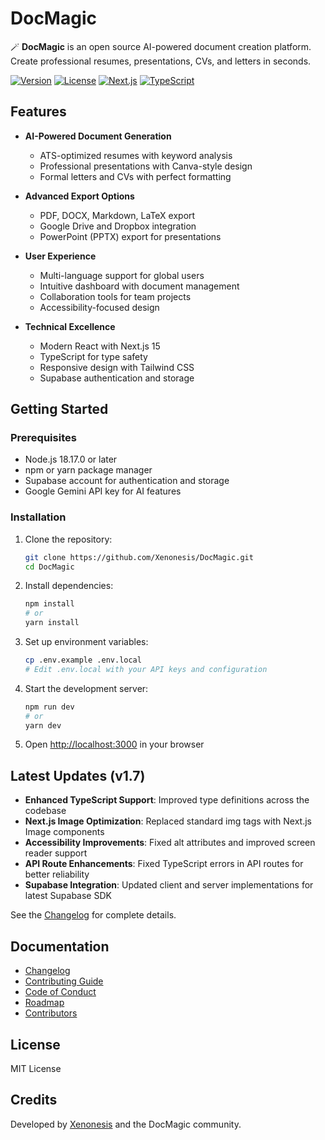 # DocMagic

🪄 **DocMagic** is an open source AI-powered document creation platform. Create professional resumes, presentations, CVs, and letters in seconds.

[![Version](https://img.shields.io/badge/version-1.7-blue.svg)](https://github.com/Xenonesis/DocMagic)
[![License](https://img.shields.io/badge/license-MIT-green.svg)](LICENSE)
[![Next.js](https://img.shields.io/badge/Next.js-15.4.0-black)](https://nextjs.org/)
[![TypeScript](https://img.shields.io/badge/TypeScript-5.4.5-blue)](https://www.typescriptlang.org/)

## Features

- **AI-Powered Document Generation**
  - ATS-optimized resumes with keyword analysis
  - Professional presentations with Canva-style design
  - Formal letters and CVs with perfect formatting
  
- **Advanced Export Options**
  - PDF, DOCX, Markdown, LaTeX export
  - Google Drive and Dropbox integration
  - PowerPoint (PPTX) export for presentations
  
- **User Experience**
  - Multi-language support for global users
  - Intuitive dashboard with document management
  - Collaboration tools for team projects
  - Accessibility-focused design
  
- **Technical Excellence**
  - Modern React with Next.js 15
  - TypeScript for type safety
  - Responsive design with Tailwind CSS
  - Supabase authentication and storage

## Getting Started

### Prerequisites

- Node.js 18.17.0 or later
- npm or yarn package manager
- Supabase account for authentication and storage
- Google Gemini API key for AI features

### Installation

1. Clone the repository:
   ```bash
   git clone https://github.com/Xenonesis/DocMagic.git
   cd DocMagic
   ```

2. Install dependencies:
   ```bash
   npm install
   # or
   yarn install
   ```

3. Set up environment variables:
   ```bash
   cp .env.example .env.local
   # Edit .env.local with your API keys and configuration
   ```

4. Start the development server:
   ```bash
   npm run dev
   # or
   yarn dev
   ```

5. Open [http://localhost:3000](http://localhost:3000) in your browser

## Latest Updates (v1.7)

- **Enhanced TypeScript Support**: Improved type definitions across the codebase
- **Next.js Image Optimization**: Replaced standard img tags with Next.js Image components
- **Accessibility Improvements**: Fixed alt attributes and improved screen reader support
- **API Route Enhancements**: Fixed TypeScript errors in API routes for better reliability
- **Supabase Integration**: Updated client and server implementations for latest Supabase SDK

See the [Changelog](CHANGELOG.md) for complete details.

## Documentation

- [Changelog](CHANGELOG.md)
- [Contributing Guide](CONTRIBUTING.md)
- [Code of Conduct](CODE_OF_CONDUCT.md)
- [Roadmap](ROADMAP.md)
- [Contributors](CONTRIBUTORS.md)

## License

MIT License

## Credits

Developed by [Xenonesis](https://github.com/Xenonesis) and the DocMagic community.
